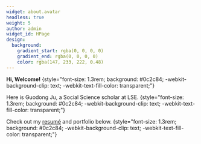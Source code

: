 ```yaml
---
widget: about.avatar
headless: true
weight: 5
author: admin
widget_id: HPage
design:
  background:
    gradient_start: rgba(0, 0, 0, 0)
    gradient_end: rgba(0, 0, 0, 0)
    color: rgba(147, 233, 222, 0.48)
---
```

**Hi, Welcome!**
{style="font-size: 1.3rem; background: #0c2c84; -webkit-background-clip: text; -webkit-text-fill-color: transparent;"}

Here is Guodong Ju, a Social Science scholar at LSE.
{style="font-size: 1.3rem; background: #0c2c84; -webkit-background-clip: text; -webkit-text-fill-color: transparent;"}

Check out my [resumé](/about/) and portfolio below.
{style="font-size: 1.3rem; background: #0c2c84; -webkit-background-clip: text; -webkit-text-fill-color: transparent;"}